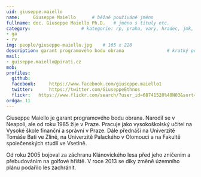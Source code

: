 ```yaml
---
uid: giuseppe.maiello
name:     Giuseppe Maiello  	# běžně používáné jméno
fullname: doc. Giuseppe Maiello Ph.D. 	# jméno s tituly etc.
category:                 	# kategorie: rp, praha, vary, hradec, jmk, senat
- ga
- rv
img: people/giuseppe-maiello.jpg    # 165 x 220
description: garant programového bodu obrana             	# kratký popis, max 160 znaků
mail:
- guiseppe.maiello@pirati.cz
mob:			  
profiles:
  github:     
  facebook: 	https://www.facebook.com/giuseppe.maiello1
  twitter: 		https://twitter.com/GiuseppeEthnos
  flickr:	https://www.flickr.com/search/?user_id=68741528%40N03&sort=date-taken-desc&text=giuseppe%20maiello&view_all=1
ordga: 11
---
```


Giuseppe Maiello je garant programového bodu obrana. Narodil se v Neapoli, ale od roku 1985 žije v Praze. Pracuje jako vysokoškolský učitel na Vysoké škole finanční a správní v Praze. Dále přednáší na Univerzitě Tomáše Bati ve Zlíně, na Univerzitě Palackého v Olomouci a na Fakultě společenských studií ve Vsetíně. 

Od roku 2005 bojoval za záchranu Klánovického lesa před jeho zničením a přebudováním na golfové hřiště. V roce 2013 se díky změně územního plánu podařilo les zachránit.

